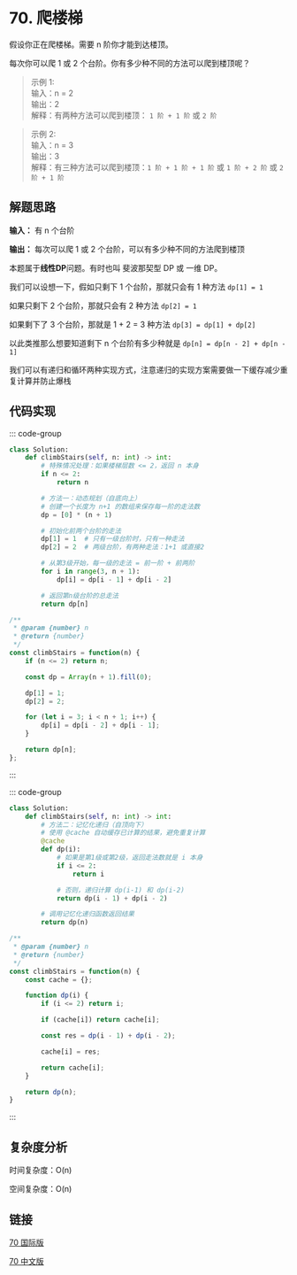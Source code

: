 # 70. 爬楼梯 <Badge type="tip" text="Easy" />

假设你正在爬楼梯。需要 n 阶你才能到达楼顶。

每次你可以爬 1 或 2 个台阶。你有多少种不同的方法可以爬到楼顶呢？

>示例 1:  
输入：n = 2  
输出：2  
解释：有两种方法可以爬到楼顶： `1 阶 + 1 阶` 或 `2 阶`

>示例 2:  
输入：n = 3  
输出：3  
解释：有三种方法可以爬到楼顶：`1 阶 + 1 阶 + 1 阶` 或 `1 阶 + 2 阶` 或 `2 阶 + 1 阶`

## 解题思路
**输入：** 有 n 个台阶

**输出：** 每次可以爬 1 或 2 个台阶，可以有多少种不同的方法爬到楼顶

本题属于**线性DP**问题。有时也叫 斐波那契型 DP 或 一维 DP。

我们可以设想一下，假如只剩下 1 个台阶，那就只会有 1 种方法 `dp[1] = 1`

如果只剩下 2 个台阶，那就只会有 2 种方法 `dp[2] = 1`

如果剩下了 3 个台阶，那就是 1 + 2 = 3 种方法 `dp[3] = dp[1] + dp[2]`

以此类推那么想要知道剩下 n 个台阶有多少种就是 `dp[n] = dp[n - 2] + dp[n - 1]`

我们可以有递归和循环两种实现方式，注意递归的实现方案需要做一下缓存减少重复计算并防止爆栈

## 代码实现

::: code-group

```python
class Solution:
    def climbStairs(self, n: int) -> int:
        # 特殊情况处理：如果楼梯层数 <= 2，返回 n 本身
        if n <= 2:
            return n

        # 方法一：动态规划（自底向上）
        # 创建一个长度为 n+1 的数组来保存每一阶的走法数
        dp = [0] * (n + 1)

        # 初始化前两个台阶的走法
        dp[1] = 1  # 只有一级台阶时，只有一种走法
        dp[2] = 2  # 两级台阶，有两种走法：1+1 或直接2

        # 从第3级开始，每一级的走法 = 前一阶 + 前两阶
        for i in range(3, n + 1):
            dp[i] = dp[i - 1] + dp[i - 2]

        # 返回第n级台阶的总走法
        return dp[n]

```

```javascript
/**
 * @param {number} n
 * @return {number}
 */
const climbStairs = function(n) {
    if (n <= 2) return n;

    const dp = Array(n + 1).fill(0);

    dp[1] = 1;
    dp[2] = 2;

    for (let i = 3; i < n + 1; i++) {
        dp[i] = dp[i - 2] + dp[i - 1];
    }

    return dp[n];
};
```

:::

::: code-group

```python
class Solution:
    def climbStairs(self, n: int) -> int:
        # 方法二：记忆化递归（自顶向下）
        # 使用 @cache 自动缓存已计算的结果，避免重复计算
        @cache
        def dp(i):
            # 如果是第1级或第2级，返回走法数就是 i 本身
            if i <= 2:
                return i

            # 否则，递归计算 dp(i-1) 和 dp(i-2)
            return dp(i - 1) + dp(i - 2)

        # 调用记忆化递归函数返回结果
        return dp(n)

```

```javascript
/**
 * @param {number} n
 * @return {number}
 */
const climbStairs = function(n) {
    const cache = {};

    function dp(i) {
        if (i <= 2) return i;

        if (cache[i]) return cache[i];

        const res = dp(i - 1) + dp(i - 2);

        cache[i] = res;

        return cache[i];
    }

    return dp(n);
}
```

:::


## 复杂度分析

时间复杂度：O(n)

空间复杂度：O(n)

## 链接

[70 国际版](https://leetcode.com/problems/climbing-stairs/description/)

[70 中文版](https://leetcode.cn/problems/climbing-stairs/description/)
